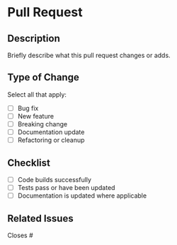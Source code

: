 # Pull Request

## Description

Briefly describe what this pull request changes or adds.

## Type of Change

Select all that apply:

- [ ] Bug fix
- [ ] New feature
- [ ] Breaking change
- [ ] Documentation update
- [ ] Refactoring or cleanup

## Checklist

- [ ] Code builds successfully
- [ ] Tests pass or have been updated
- [ ] Documentation is updated where applicable

## Related Issues

Closes #
